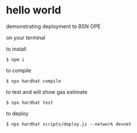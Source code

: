 # hello world
demonstrating deployment to BSN OPE

on your terminal

to install
```shell
$ npm i
```

to compile
```shell
$ npx hardhat compile
```

to test and will show gas estimate
```shell
$ npx hardhat test
```

to deploy
```shell
$ npx hardhat scripts/deploy.js --network devnet
```
